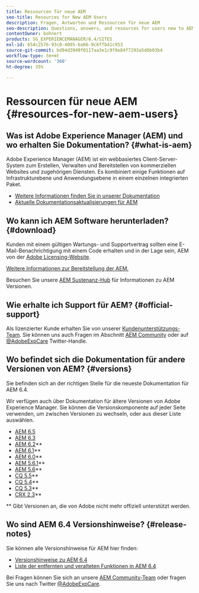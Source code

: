 ```yaml
---
title: Ressourcen für neue AEM
seo-title: Resources for New AEM Users
description: Fragen, Antworten und Ressourcen für neue AEM
seo-description: Questions, answers, and resources for users new to AEM
contentOwner: bohnert
products: SG_EXPERIENCEMANAGER/6.4/SITES
exl-id: 654c2576-93c0-4095-ba66-9c6ffb41c953
source-git-commit: bd94d3949f0117aa3e1c9f0e84f7293a5d6b03b4
workflow-type: tm+mt
source-wordcount: '360'
ht-degree: 35%

---
```


# Ressourcen für neue AEM {#resources-for-new-aem-users}

## Was ist Adobe Experience Manager (AEM) und wo erhalten Sie Dokumentation? {#what-is-aem}

Adobe Experience Manager (AEM) ist ein webbasiertes Client-Server-System zum Erstellen, Verwalten und Bereitstellen von kommerziellen Websites und zugehörigen Diensten. Es kombiniert einige Funktionen auf Infrastrukturebene und Anwendungsebene in einem einzelnen integrierten Paket.

* [Weitere Informationen finden Sie in unserer Dokumentation](/help/sites-deploying/home.md)
* [Aktuelle Dokumentationsaktualisierungen für AEM](https://helpx.adobe.com/experience-manager/documentation-updates.html)

## Wo kann ich AEM Software herunterladen? {#download}

Kunden mit einem gültigen Wartungs- und Supportvertrag sollten eine E-Mail-Benachrichtigung mit einem Code erhalten und in der Lage sein, AEM von der [Adobe Licensing-Website](http://licensing.adobe.com/).

[Weitere Informationen zur Bereitstellung der AEM.](/help/sites-deploying/home.md)

Besuchen Sie unsere [AEM Sustenanz-Hub](https://helpx.adobe.com/experience-manager/aem-releases-updates.html) für Informationen zu AEM Versionen.

## Wie erhalte ich Support für AEM? {#official-support}

Als lizenzierter Kunde erhalten Sie von unserer [Kundenunterstützungs-Team](https://helpx.adobe.com/de/marketing-cloud/contact-support.html). Sie können uns auch Fragen im Abschnitt [AEM Community](https://forums.adobe.com/community/experience-cloud/marketing-cloud/experience-manager) oder auf [@AdobeExpCare](https://twitter.com/adobeexpcare) Twitter-Handle.

## Wo befindet sich die Dokumentation für andere Versionen von AEM? {#versions}

Sie befinden sich an der richtigen Stelle für die neueste Dokumentation für AEM 6.4.

Wir verfügen auch über Dokumentation für ältere Versionen von Adobe Experience Manager. Sie können die Versionskomponente auf jeder Seite verwenden, um zwischen Versionen zu wechseln, oder aus dieser Liste auswählen.

* [AEM 6.5](https://helpx.adobe.com/de/support/experience-manager/6-5.html)
* [AEM 6.3](https://helpx.adobe.com/de/support/experience-manager/6-3.html)
* [AEM 6.2](https://experienceleague.adobe.com/docs/experience-manager-release-information/aem-release-updates/previous-updates/aem-previous-versions.html?lang=de#previous-updates)**
* [AEM 6.1](https://docs.adobe.com/docs/en/aem/6-1.html)**
* [AEM 6.0](https://docs.adobe.com/docs/en/aem/6-0.html)**
* [AEM 5.6.1](https://experienceleague.adobe.com/docs/experience-manager-release-information/aem-release-updates/previous-updates/aem-previous-versions.html?lang=de#how-to-install-documentation-package)**
* [AEM 5.6](https://helpx.adobe.com/experience-manager/aem-previous-versions.html)**
* [CQ 5.5](https://helpx.adobe.com/experience-manager/aem-previous-versions.html)**
* [CQ 5.4](https://helpx.adobe.com/experience-manager/aem-previous-versions.html)**
* [CQ 5.3](https://helpx.adobe.com/experience-manager/aem-previous-versions.html)**
* [CRX 2.3](https://helpx.adobe.com/experience-manager/aem-previous-versions.html)**

** Gibt Versionen an, die von Adobe nicht mehr offiziell unterstützt werden.

## Wo sind AEM 6.4 Versionshinweise? {#release-notes}

Sie können alle Versionshinweise für AEM hier finden:

* [Versionshinweise zu AEM 6.4](/help/release-notes/home.md)
* [Liste der entfernten und veralteten Funktionen in AEM 6.4](/help/release-notes/deprecated-removed-features.md)

Bei Fragen können Sie sich an unsere [AEM Community-Team](http://help-forums.adobe.com/content/adobeforums/en/experience-manager-forum/adobe-experience-manager.html) oder fragen Sie uns nach Twitter [@AdobeExpCare](https://twitter.com/adobeexpcare).
